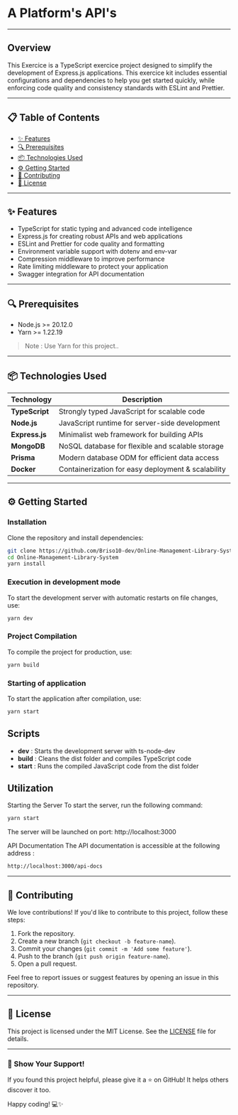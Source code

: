 # A Platform's API's

---
## Overview
This Exercice is a TypeScript exercice project designed to simplify the development of Express.js applications. This exercice kit includes essential configurations and dependencies to help you get started quickly, while enforcing code quality and consistency standards with ESLint and Prettier.

---

## 📋 Table of Contents
- [✨ Features](#-Features)
- [🔍 Prerequisites](#Prerequisites)
- [📦 Technologies Used](#-technologies-used)
- [⚙️ Getting Started](#️-Getting-Started)
- [🤝 Contributing](#-contributing)
- [📄 License](#-license)

---

## ✨ Features
- TypeScript for static typing and advanced code intelligence
- Express.js for creating robust APIs and web applications
- ESLint and Prettier for code quality and formatting
- Environment variable support with dotenv and env-var
- Compression middleware to improve performance
- Rate limiting middleware to protect your application
- Swagger integration for API documentation
---

## 🔍 Prerequisites

- Node.js >= 20.12.0
- Yarn >= 1.22.19

> Note : Use Yarn for this project..

---

## 📦 Technologies Used

| Technology      | Description                                      |
|----------------|--------------------------------------------------|
| **TypeScript** | Strongly typed JavaScript for scalable code      |
| **Node.js**    | JavaScript runtime for server-side development   |
| **Express.js** | Minimalist web framework for building APIs       |
| **MongoDB**    | NoSQL database for flexible and scalable storage |
| **Prisma**     | Modern database ODM for efficient data access    |
| **Docker**     | Containerization for easy deployment & scalability |

---

## ⚙️ Getting Started

### Installation

Clone the repository and install dependencies:

```bash
git clone https://github.com/Briso10-dev/Online-Management-Library-System
cd Online-Management-Library-System
yarn install
```

### Execution in development mode

To start the development server with automatic restarts on file changes, use:

```bash
yarn dev
```

### Project Compilation

To compile the project for production, use:

```bash
yarn build
```

### Starting of application

To start the application after compilation, use:

```bash
yarn start
```

## Scripts

- **dev** : Starts the development server with ts-node-dev
- **build** :  Cleans the dist folder and compiles TypeScript code
- **start** : Runs the compiled JavaScript code from the dist folder

## Utilization

Starting the Server
To start the server, run the following command:

```bash
yarn start
```
The server will be launched on port: http://localhost:3000

API Documentation
The API documentation is accessible at the following address :

```sh
http://localhost:3000/api-docs
 ```
---

## 🤝 Contributing

We love contributions! If you'd like to contribute to this project, follow these steps:

1. Fork the repository.
2. Create a new branch (`git checkout -b feature-name`).
3. Commit your changes (`git commit -m 'Add some feature'`).
4. Push to the branch (`git push origin feature-name`).
5. Open a pull request.

Feel free to report issues or suggest features by opening an issue in this repository.

---

## 📄 License

This project is licensed under the MIT License. See the [LICENSE](LICENSE) file for details.

---

### 🌟 Show Your Support!

If you found this project helpful, please give it a ⭐ on GitHub! It helps others discover it too.


Happy coding! 💻✨
